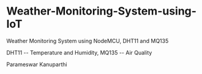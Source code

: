 # Weather-Monitoring-System-using-IoT
Weather Monitoring System using NodeMCU, DHT11 and MQ135

DHT11 -- Temperature and Humidity, MQ135 -- Air Quality


Parameswar Kanuparthi
